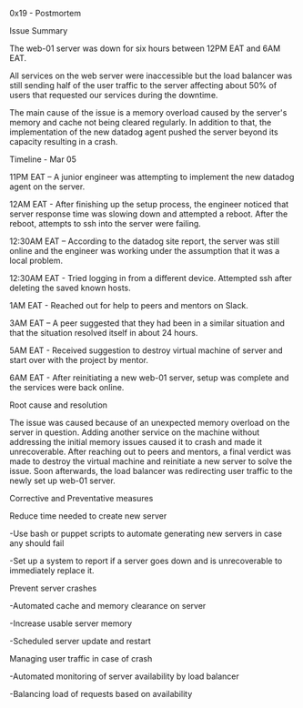 0x19 - Postmortem

Issue Summary

The web-01 server was down for six hours between 12PM EAT and 6AM EAT.

All services on the web server were inaccessible but the load balancer was still sending half of the user traffic to the server affecting about 50% of users that requested our services during the downtime.

The main cause of the issue is a memory overload caused by the server's memory and cache not being cleared regularly. In addition to that, the implementation of the new datadog agent pushed the server beyond its capacity resulting in a crash.

Timeline - Mar 05

11PM EAT – A junior engineer was attempting to implement the new datadog agent on the server.

12AM EAT - After finishing up the setup process, the engineer noticed that server response time was slowing down and attempted a reboot. After the reboot, attempts to ssh into the server were failing.

12:30AM EAT – According to the datadog site report, the server was still online and the engineer was working under the assumption that it was a local problem.

12:30AM EAT - Tried logging in from a different device. Attempted ssh after deleting the saved known hosts.

1AM EAT - Reached out for help to peers and mentors on Slack.

3AM EAT – A peer suggested that they had been in a similar situation and that the situation resolved itself in about 24 hours.

5AM EAT - Received suggestion to destroy virtual machine of server and start over with the project by mentor.

6AM EAT - After reinitiating a new web-01 server, setup was complete and the services were back online.

Root cause and resolution

The issue was caused because of an unexpected memory overload on the server in question. Adding another service on the machine without addressing the initial memory issues caused it to crash and made it unrecoverable. After reaching out to peers and mentors, a final verdict was made to destroy the virtual machine and reinitiate a new server to solve the issue. Soon afterwards, the load balancer was redirecting user traffic to the newly set up web-01 server.

Corrective and Preventative measures

Reduce time needed to create new server

-Use bash or puppet scripts to automate generating new servers in case any should fail

-Set up a system to report if a server goes down and is unrecoverable to immediately replace it.

Prevent server crashes

-Automated cache and memory clearance on server

-Increase usable server memory

-Scheduled server update and restart

Managing user traffic in case of crash

-Automated monitoring of server availability by load balancer

-Balancing load of requests based on availability
